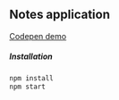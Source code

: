 ## Notes application

[Codepen demo](http://codepen.io/10101/full/rmVxBR/)


##### Installation
```sh
npm install
npm start
```

